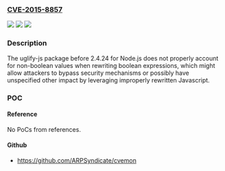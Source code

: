### [CVE-2015-8857](https://cve.mitre.org/cgi-bin/cvename.cgi?name=CVE-2015-8857)
![](https://img.shields.io/static/v1?label=Product&message=n%2Fa&color=blue)
![](https://img.shields.io/static/v1?label=Version&message=n%2Fa&color=blue)
![](https://img.shields.io/static/v1?label=Vulnerability&message=n%2Fa&color=brighgreen)

### Description

The uglify-js package before 2.4.24 for Node.js does not properly account for non-boolean values when rewriting boolean expressions, which might allow attackers to bypass security mechanisms or possibly have unspecified other impact by leveraging improperly rewritten Javascript.

### POC

#### Reference
No PoCs from references.

#### Github
- https://github.com/ARPSyndicate/cvemon


